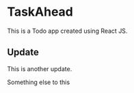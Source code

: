 # TaskAhead
This is a Todo app created using React JS.

## Update
This is another update.

Something else to this